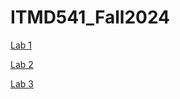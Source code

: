 # ITMD541_Fall2024
<p><a href="https://kumareshpv.github.io/ITMD541_Fall2024/Lab-1/"> Lab 1 </a></p>

<p><a href="https://kumareshpv.github.io/ITMD541_Fall2024/Lab-2/"> Lab 2 </a></p>

<p><a href="https://kumareshpv.github.io/ITMD541_Fall2024/Lab-3/"> Lab 3 </a></p>

